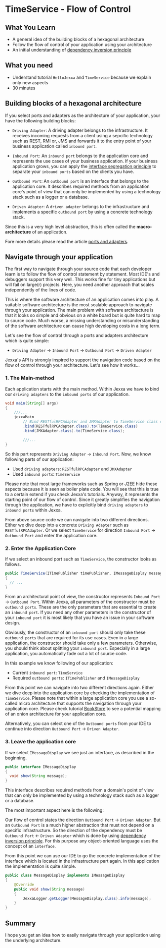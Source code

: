 # TimeService - Flow of Control  

## What You Learn

*   A general idea of the building blocks of a hexagonal architecture 
*   Follow the flow of control of your application using your architecture 
*   An initial understanding of [dependency inversion principle](https://en.wikipedia.org/wiki/Dependency_inversion_principle) 

## What you need

*   Understand tutorial `HelloJexxa` and `TimeService` because we explain only new aspects 
*   30 minutes

## Building blocks of a hexagonal architecture
If you select ports and adapters as the architecture of your application, your have the following building blocks:
*   `Driving Adapter`: A driving adapter belongs to the infrastructure. It receives incoming requests from a client using a sepcific technology such as REST, RMI or, JMS and forwards it to the entry point of your business application called `inbound port`.   


*   `Inbound Port`: An `inbound port` belongs to the application core and represents the use cases of your business application. If your business application grows, you can  apply the [interface segregation principle](https://en.wikipedia.org/wiki/Interface_segregation_principle) to separate your `inbound ports` based on the clients you have.

*   `Outbound Port`: An `outbound port` is an interface that belongs to the application core. It describes required methods from an application core's point of view that can only be implemented by using a technology stack such as a logger or a database.

*   `Driven Adapter`: A `driven adapter` belongs to the infrastructure and implements a specific `outbound port` by using a concrete technology stack. 

Since this is a very high level abstraction, this is often called the **macro-architecture** of an application.

Fore more details please read the article [ports and adapters](https://herbertograca.com/2017/11/16/explicit-architecture-01-ddd-hexagonal-onion-clean-cqrs-how-i-put-it-all-together/).
           

## Navigate through your application 
The first way to navigate through your source code that each developer learn is to follow the flow of control statement by statement. Most IDE's and debuggers support this very well. This works fine for tiny applications but will fail on large(r) projects. Here, you need another approach that scales independently of the lines of code. 

This is where the software architecture of an application comes into play. A suitable software architecture is the most scalable approach to navigate through your application. The main problem with software architecture is that it looks so simple and obvious on a white board but is quite 
hard to map to source code. Much worse, a missing understanding or misunderstanding of the software architecture can cause high developing costs in a long term.     

Let's see the flow of control through a ports and adapters architecture which is quite simple:

*   `Driving Adapter` &rarr; `Inbound Port` &rarr; `Outbound Port` &rarr; `Driven Adapter`

Jexxa's API is strongly inspired to support the navigation code based on the flow of control through your architecture. Let's see how it works...

### 1. The Main-method  

Each application starts with the main method. Within Jexxa we have to bind our `driving adapters` to the `inbound ports` of our application. 
 
```java
void main(String[] args)
{   
    ///...
    jexxaMain
        // Bind RESTfulRPCAdapter and JMXAdapter to TimeService class so that we can invoke its method
        .bind(RESTfulRPCAdapter.class).to(TimeService.class)
        .bind(JMXAdapter.class).to(TimeService.class);

        ///...
}
```

So this part represents `Driving Adapter` &rarr; `Inbound Port`. Now, we know following parts of our application: 

* Used `driving adapters`: `RESTfulRPCAdapter` and `JMXAdapter`
* Used `inbound ports`: `TimeService`

Please note that most large frameworks such as Spring or J2EE hide these aspects because it is seen as boiler plate code. You will see that this is true to a certain extend if you check Jexxa's tutorials. Anyway, it represents the starting point of our flow of control. Since it greatly simplifies the navigation through the application, we have to explicitly bind `driving adapters` to `inbound ports` within Jexxa. 

From above source code we can navigate into two different directions. Either we dive deep into a concrete `Driving Adapter` such as `RESTfulRPCAdapter`. Or we select `TimeService` for direction `Inbound Port` &rarr; `Outbound Port` and enter the application core.  

### 2. Enter the Application Core

If we select an inbound port such as `TimeService`, the constructor looks as follows. 

```java
public TimeService(ITimePublisher timePublisher, IMessageDisplay messageDisplay)
{
  // ...
}
```

From an architectural point of view, the constructor represents `Inbound Port` &rarr; `Outbound Port`. Within Jexxa, all parameters of the constructor must be `outbound ports`. These are the only parameters that are essential to create an `inbound port`. If you need any other parameters in the constructor of your `inbound port` it is most likely that you have an issue in your software design. 

Obviously, the constructor of an `inbound port` should only take these `outbound ports` that are required for its use cases. Even in a large application, the constructor should take only a few parameters. Otherwise, you should think about splitting your `inbound port`.
Especially in a large application, you automatically fade out a lot of source code.

In this example we know following of our application:
* Current `inbound port`: `TimeService`
* Required `outbound ports`: `ITimePublisher` and `IMessageDisplay`

From this point we can navigate into two different directions again. Either we dive deep into the application core by checking the implementation of `TimeService`. Please note that within a large application core you use a so-called micro architecture that supports the navigation through your application core. Please check tutorial [BookStore](https://github.com/repplix/Jexxa/tree/master/tutorials/BookStore) to see a potential mapping of an onion architecture for your application core.   

Alternatively, you can select one of the `Outbound ports` from your IDE to continue into direction `Outbound Port` &rarr; `Driven Adapter`.
   
### 3. Leave the application core  

If we select `IMessageDisplay` we see just an interface, as described in the beginning. 

```java
public interface IMessageDisplay
{
  void show(String message);
}
```
This interface describes required methods from a domain's point of view that can only be implemented by using a technology stack such as a logger or a database. 

The most important aspect here is the following: 

Our flow of control states the direction `Outbound Port` &rarr; `Driven Adapter`. But an `Outbound Port` is a much higher abstraction that must not depend on a specific infrastructure. So the direction of the dependency must be `Outbound Port` &larr; `Driven Adapter` which is done by using [dependency inversion principle](https://en.wikipedia.org/wiki/Dependency_inversion_principle). For this purpose any object-oriented language uses the concept of an `interface`.  
 
From this point we can use our IDE to go the concrete implementation of the interface which is located in the infrastructure part again. In this application the implementation is quite simple. 

```java
public class MessageDisplay implements IMessageDisplay
{
    @Override
    public void show(String message)
    {
        JexxaLogger.getLogger(MessageDisplay.class).info(message);
    }
}
```

## Summary
 
I hope you get an idea how to easily navigate through your application using the underlying architecture.  
